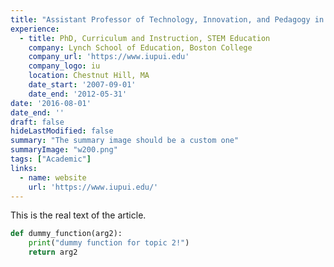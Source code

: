 ```yaml
---
title: "Assistant Professor of Technology, Innovation, and Pedagogy in Urban Education"
experience:
  - title: PhD, Curriculum and Instruction, STEM Education
    company: Lynch School of Education, Boston College
    company_url: 'https://www.iupui.edu'
    company_logo: iu
    location: Chestnut Hill, MA
    date_start: '2007-09-01'
    date_end: '2012-05-31'
date: '2016-08-01'
date_end: ''
draft: false
hideLastModified: false
summary: "The summary image should be a custom one"
summaryImage: "w200.png"
tags: ["Academic"]
links:
  - name: website
    url: 'https://www.iupui.edu/'
---
```


This is the real text of the article.

```python
def dummy_function(arg2):
    print("dummy function for topic 2!")
    return arg2
```
